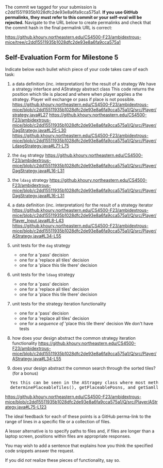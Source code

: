 The commit we tagged for your submission is c2dd15511935b1028dfc2de93e8a6fa9cca575a1.
**If you use GitHub permalinks, they must refer to this commit or your self-eval will be rejected.**
Navigate to the URL below to create permalinks and check that the commit hash in the final permalink URL is correct:

https://github.khoury.northeastern.edu/CS4500-F23/ambidextrous-mice/tree/c2dd15511935b1028dfc2de93e8a6fa9cca575a1

## Self-Evaluation Form for Milestone 5

Indicate below each bullet which piece of your code takes care of each task:

1. a data definition (inc. interpretation) for the result of a strategy
We have a strategy interface and AStrategy abstract class
This code returns the position which tile is placed and where when player applies a the strategy. Player will exchange or pass if place is not possible.
https://github.khoury.northeastern.edu/CS4500-F23/ambidextrous-mice/blob/c2dd15511935b1028dfc2de93e8a6fa9cca575a1/Q/src/Player/strategy.java#L27
https://github.khoury.northeastern.edu/CS4500-F23/ambidextrous-mice/blob/c2dd15511935b1028dfc2de93e8a6fa9cca575a1/Q/src/Player/DagStrategy.java#L25-L30
https://github.khoury.northeastern.edu/CS4500-F23/ambidextrous-mice/blob/c2dd15511935b1028dfc2de93e8a6fa9cca575a1/Q/src/Player/LdasgStrategy.java#L71-L75
2. the `dag` strategy 
https://github.khoury.northeastern.edu/CS4500-F23/ambidextrous-mice/blob/c2dd15511935b1028dfc2de93e8a6fa9cca575a1/Q/src/Player/DagStrategy.java#L16-L31
3. the `ldasg` strategy 
https://github.khoury.northeastern.edu/CS4500-F23/ambidextrous-mice/blob/c2dd15511935b1028dfc2de93e8a6fa9cca575a1/Q/src/Player/DagStrategy.java#L16-L31

4. a data definition (inc. interpretation) for the result of a strategy iterator
https://github.khoury.northeastern.edu/CS4500-F23/ambidextrous-mice/blob/c2dd15511935b1028dfc2de93e8a6fa9cca575a1/Q/src/Player/Player_Input.java#L8-L43
https://github.khoury.northeastern.edu/CS4500-F23/ambidextrous-mice/blob/c2dd15511935b1028dfc2de93e8a6fa9cca575a1/Q/src/Player/AStrategy.java#L34-L55

 

5. unit tests for the `dag` strategy
   - one for a 'pass' decision
   - one for a 'replace all tiles' decision
   - one for a 'place this tile there' decision

6. unit tests for the `ldaag` strategy
   - one for a 'pass' decision
   - one for a 'replace all tiles' decision
   - one for a 'place this tile there' decision

7. unit tests for the strategy iteration functionality 
   - one for a 'pass' decision
   - one for a 'replace all tiles' decision
   - one for a _sequence of_ 'place this tile there' decision
We don't have tests

8. how does your design abstract the common strategy iteration functionality 
https://github.khoury.northeastern.edu/CS4500-F23/ambidextrous-mice/blob/c2dd15511935b1028dfc2de93e8a6fa9cca575a1/Q/src/Player/AStrategy.java#L34-L55

9. does your design abstract the common search through the sorted tiles?
   (for a bonus)
<pre>
  Yes this can be seen in the AStragey class where most methods are abstarcted in both strategy classes:
  determinePlaceableTiles(), getPlaceablePosns, and getSamllestTiles().
</pre>
https://github.khoury.northeastern.edu/CS4500-F23/ambidextrous-mice/blob/c2dd15511935b1028dfc2de93e8a6fa9cca575a1/Q/src/Player/AStrategy.java#L75-L123
   
The ideal feedback for each of these points is a GitHub perma-link to
the range of lines in a specific file or a collection of files.

A lesser alternative is to specify paths to files and, if files are
longer than a laptop screen, positions within files are appropriate
responses.

You may wish to add a sentence that explains how you think the
specified code snippets answer the request.

If you did *not* realize these pieces of functionality, say so.


